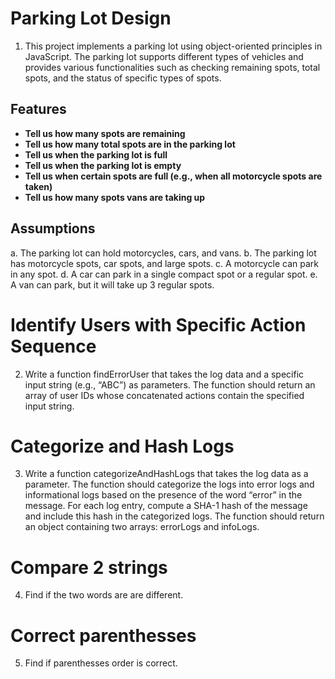 # Parking Lot Design

1. This project implements a parking lot using object-oriented principles in JavaScript. The parking lot supports different types of vehicles and provides various functionalities such as checking remaining spots, total spots, and the status of specific types of spots.

## Features

- **Tell us how many spots are remaining**
- **Tell us how many total spots are in the parking lot**
- **Tell us when the parking lot is full**
- **Tell us when the parking lot is empty**
- **Tell us when certain spots are full (e.g., when all motorcycle spots are taken)**
- **Tell us how many spots vans are taking up**

## Assumptions

a. The parking lot can hold motorcycles, cars, and vans.
b. The parking lot has motorcycle spots, car spots, and large spots.
c. A motorcycle can park in any spot.
d. A car can park in a single compact spot or a regular spot.
e. A van can park, but it will take up 3 regular spots.

# Identify Users with Specific Action Sequence

2. Write a function findErrorUser that takes the log data and a specific input string (e.g., “ABC”) as parameters. The function should return an array of user IDs whose concatenated actions contain the specified input string.

# Categorize and Hash Logs

3. Write a function categorizeAndHashLogs that takes the log data as a parameter. The function should categorize the logs into error logs and informational logs based on the presence of the word “error” in the message. For each log entry, compute a SHA-1 hash of the message and include this hash in the categorized logs. The function should return an object containing two arrays: errorLogs and infoLogs.

# Compare 2 strings

4. Find if the two words are are different.

# Correct parenthesses

5. Find if parenthesses order is correct.